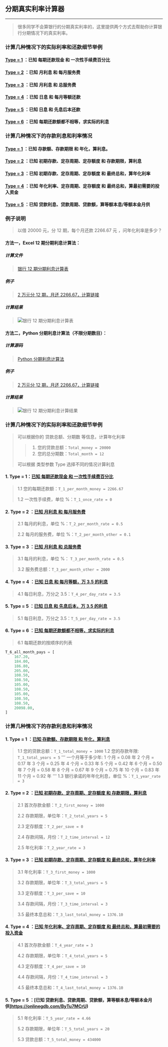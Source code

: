 ## 分期真实利率计算器
----

> 很多同学不会算银行的分期真实利率的，这里提供两个方式去帮助你计算银行分期情况下的真实利率。


### 计算几种情况下的实际利率和还款细节举例

#### [Type = 1](https://github.com/geekpanshi/rate_calc#1-type--1%E5%B7%B2%E7%9F%A5-%E6%AF%8F%E6%9C%9F%E8%BF%98%E6%AC%BE%E7%8E%B0%E9%87%91-%E5%92%8C-%E4%B8%80%E6%AC%A1%E6%80%A7%E6%89%8B%E7%BB%AD%E8%B4%B9%E7%99%BE%E5%88%86%E6%AF%94) ：已知 每期还款现金 和 一次性手续费百分比
#### [Type = 2](https://github.com/geekpanshi/rate_calc#2-type--2-%E5%B7%B2%E7%9F%A5-%E6%9C%88%E5%88%A9%E6%81%AF-%E5%92%8C-%E6%AF%8F%E6%9C%88%E6%9C%8D%E5%8A%A1%E8%B4%B9) ：已知 月利息       和 每月服务费
#### [Type = 3](https://github.com/geekpanshi/rate_calc#3-type--3-%E5%B7%B2%E7%9F%A5-%E6%9C%88%E5%88%A9%E6%81%AF-%E5%92%8C-%E6%80%BB%E6%9C%8D%E5%8A%A1%E8%B4%B9) ：已知 月利息       和 总服务费
#### [Type = 4](https://github.com/geekpanshi/rate_calc#4-type--4-%E5%B7%B2%E7%9F%A5-%E6%97%A5%E6%81%AF-%E5%92%8C-%E6%AF%8F%E6%9C%88%E7%AD%89%E9%A2%9D%E4%B8%87-35-%E7%9A%84%E5%88%A9%E6%81%AF) ：已知 日息         和 每月等额还款
#### [Type = 5](https://github.com/geekpanshi/rate_calc#5-type--5-%E5%B7%B2%E7%9F%A5-%E6%97%A5%E6%81%AF-%E5%92%8C-%E5%85%88%E6%81%AF%E5%90%8E%E6%9C%AC%E4%B8%87-35-%E7%9A%84%E5%88%A9%E6%81%AF) ：已知 日息         和 先息后本还款
#### [Type = 6](https://github.com/geekpanshi/rate_calc#6-type--6-%E5%B7%B2%E7%9F%A5-%E6%AF%8F%E6%9C%9F%E8%BF%98%E6%AC%BE%E9%A2%9D%E9%83%BD%E4%B8%8D%E7%9B%B8%E7%AD%89%E6%B1%82%E5%AE%9E%E9%99%85%E7%9A%84%E5%88%A9%E6%81%AF) ：已知 每期还款额都不相等，求实际的利息


### 计算几种情况下的存款利息和利率情况

#### [Type = 1]() ：已知 存款额、存款期限 和 年化，算利息。
#### [Type = 2]() ：已知 初期存款、定存周期、定存额度 和 存款期限，算利息
#### [Type = 3]() ：已知 初期存款、定存周期、定存额度 和 最终总和，算年化利率
#### [Type = 4]() ：已知 年化利率、定存周期、定存额度 和 最终总和，算最初需要的投入资金
#### [Type = 5]() ：已知 贷款利息、贷款周期、贷款额，算等额本息/等额本金月供

### 例子说明
> 以借 20000 元，分 12 期，每个月还款 2266.67 元 ，问年化利率是多少？

#### 方法一，Excel 12 期分期利息计算法：

##### 计算文件
>
> [银行 12 期分期利息计算表](/银行-12-期分期利息计算表.xlsx)

##### 例子
>
> [2 万元分 12 期，月还 2266.67，计算链接](/银行-12-期分期利息计算表.xlsx)

##### 计算结果
>
> ![银行 12 期分期利息计算表](/pics/rate_calc_1.png)

#### 方法二，Python 分期利息计算法（不限分期数目）：

##### 计算源码
>
> [Python 分期利息计算法](/interst_rate_calc.py)

##### 例子
>
> [2 万元分 12 期，月还 2266.67，计算链接](https://onlinegdb.com/BkvybphrU)

##### 计算结果
>
> ![银行 12 期分期利息计算结果](/pics/rate_calc_2.png)

### 计算几种情况下的实际利率和还款细节举例
> 可以根据你的 贷款总额、分期数 等信息，计算年化利率
>
>> 1. 您的贷款总额：`Total_money = 20000`
>> 2. 您的总分期数：`Total_month = 12`
>
> 可以根据 类型参数 Type 选择不同的情况计算利息

#### 1. Type = 1：[已知 每期还款现金 和 一次性手续费百分比](https://onlinegdb.com/S1m6AZAr8)
> 1.1 您的每期还款额：`T_1_per_month_money = 2266.67`
>
> 1.2 一次性手续费，单位 %：`T_1_once_rate = 0`

#### 2. Type = 2 ：[已知 月利息 和 每月服务费](https://onlinegdb.com/Bk5C0ZRrI)
> 2.1 每月的利息，单位 %：`T_2_per_month_rate = 0.5`
>
> 2.2 每月的服务费，单位 %：`T_2_per_month_other = 0.1`

#### 3. Type = 3 ：[已知 月利息 和 总服务费](https://onlinegdb.com/HJBV1MRHI)
> 3.1 每月的利息，单位 %： `T_3_per_month_rate = 0.5`
>
> 3.2 服务费总额：`T_3_per_month_other = 2000`

#### 4. Type = 4 ：[已知 日息 和 每月等额，万 3.5 的利息](https://onlinegdb.com/rJg8U1MArU)
> 4.1 每日利息，万分之 3.5：`T_4_per_day_rate = 3.5`

#### 5. Type = 5 ：[已知 日息 和 先息后本，万 3.5 的利息](https://onlinegdb.com/H1pw1GAB8)
> 5.1 每日利息，万分之 3.5：`T_5_per_day_rate = 3.5`


#### 6. Type = 6 ：[已知 每期还款额都不相等，求实际的利息](https://onlinegdb.com/rkzp1MRrU)
> 6.1 每期还款的按顺序的列表
```python
T_6_all_month_pays = [
    167.20,
    184.00,
    186.80,
    205.00,
    108.50,
    108.50,
    105.00,
    108.50,
    105.00,
    108.50,
    108.50,
    20098.00,
]
```


### 计算几种情况下的存款利息和利率情况

#### 1. Type = 1 ：[已知 存款额、存款期限 和 年化，算利息](https://onlinegdb.com/B1fHQMRrU)
> 1.1 您的贷款总额：`T_1_total_money = 1000`
> 1.2 您的存款年限: `T_1_total_years = 5`
'''
    一个月等于多少年:
    1  个月 = 0.08 年
    2  个月 = 0.17 年
    3  个月 = 0.25 年
    4  个月 = 0.33 年
    5  个月 = 0.42 年
    6  个月 = 0.50 年
    7  个月 = 0.58 年
    8  个月 = 0.67 年
    9  个月 = 0.75 年
    10 个月 = 0.83 年
    11 个月 = 0.92 年
'''
> 1.3 银行承诺的年年化利息，单位 %：`T_1_year_rate = 3`

#### 2. Type = 2 ：[已知 初期存款、定存周期、定存额度 和 存款期限，算利息](https://onlinegdb.com/SyWImMASU)
> 2.1 首次存款金额：`T_2_first_money = 1000`
>
> 2.2 存款期限，单位年：`T_2_total_years = 5`
>
> 2.3 定存额度：`T_2_per_save = 0`
>
> 2.4 存款间隔，月份：`T_2_time_interval = 12`
>
> 2.5 年化利率：`T_2_year_rate = 3`

#### 3. Type = 3 ：[已知 初期存款、定存周期、定存额度 和 最终总和，算年化利率](https://onlinegdb.com/HyGvmG0SU)
> 3.1 年化利率：`T_3_first_money = 1000`
>
> 3.2 存款期限，单位年：`T_3_total_years = 5`
>
> 3.3 定存额度：`T_3_per_save = 10`
>
> 3.4 存款间隔，月份：`T_3_time_interval = 3`
>
> 3.5 最终本息总和：`T_3_last_total_money = 1376.10`


#### 4. Type = 4 ：[已知 年化利率、定存周期、定存额度 和 最终总和，算最初需要的投入资金](https://onlinegdb.com/BkRD7zRrU)
> 4.1 首次存款金额：`T_4_year_rate = 3`
>
> 4.2 存款期限，单位年：`T_4_total_years = 5`
>
> 4.3 定存额度：`T_4_per_save = 10`
>
> 4.4 存款间隔，月份：`T_4_time_interval = 3`
>
> 4.5 最终本息总和：`T_4_last_total_money = 1376.10`


#### 5. Type = 5 ：[已知 贷款利息、贷款周期、贷款额，算等额本息/等额本金月供]https://onlinegdb.com/ByTu7MCrU)
> 5.1 年化利率：`T_5_year_rate = 4.66`
>
> 5.2 存款期限，单位年：`T_5_total_years = 20`
>
> 5.3 贷款总额：`T_5_total_money = 434000`
